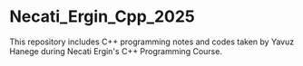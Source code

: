 # Necati_Ergin_Cpp_2025
This repository includes C++ programming notes and codes taken by Yavuz Hanege during Necati Ergin's C++ Programming Course. 
